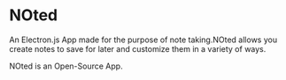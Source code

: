 # NOted

<p align="centre">An Electron.js App made for the purpose of note taking.NOted allows you create notes to save for later and customize them in a variety of ways.


NOted is an Open-Source App.</p>
